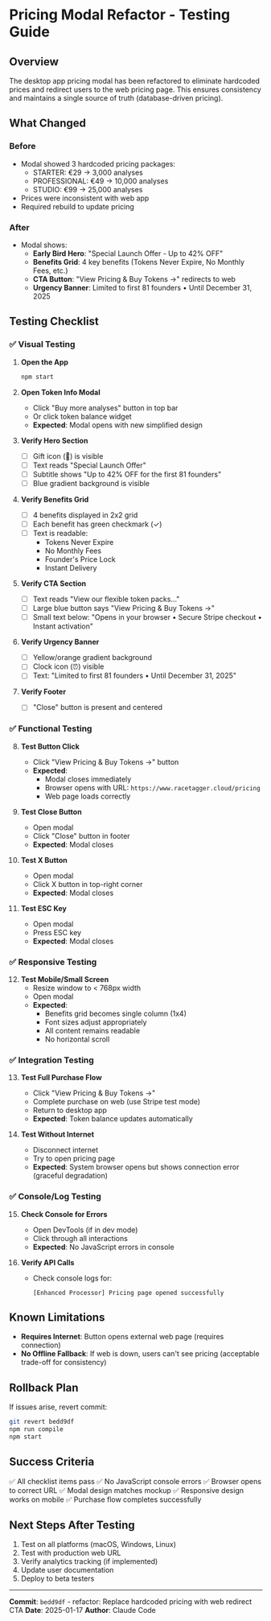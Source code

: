 # Pricing Modal Refactor - Testing Guide

## Overview
The desktop app pricing modal has been refactored to eliminate hardcoded prices and redirect users to the web pricing page. This ensures consistency and maintains a single source of truth (database-driven pricing).

## What Changed

### Before
- Modal showed 3 hardcoded pricing packages:
  - STARTER: €29 → 3,000 analyses
  - PROFESSIONAL: €49 → 10,000 analyses
  - STUDIO: €99 → 25,000 analyses
- Prices were inconsistent with web app
- Required rebuild to update pricing

### After
- Modal shows:
  - **Early Bird Hero**: "Special Launch Offer - Up to 42% OFF"
  - **Benefits Grid**: 4 key benefits (Tokens Never Expire, No Monthly Fees, etc.)
  - **CTA Button**: "View Pricing & Buy Tokens →" redirects to web
  - **Urgency Banner**: Limited to first 81 founders • Until December 31, 2025

## Testing Checklist

### ✅ Visual Testing

1. **Open the App**
   ```bash
   npm start
   ```

2. **Open Token Info Modal**
   - Click "Buy more analyses" button in top bar
   - Or click token balance widget
   - **Expected**: Modal opens with new simplified design

3. **Verify Hero Section**
   - [ ] Gift icon (🎁) is visible
   - [ ] Text reads "Special Launch Offer"
   - [ ] Subtitle shows "Up to 42% OFF for the first 81 founders"
   - [ ] Blue gradient background is visible

4. **Verify Benefits Grid**
   - [ ] 4 benefits displayed in 2x2 grid
   - [ ] Each benefit has green checkmark (✓)
   - [ ] Text is readable:
     - Tokens Never Expire
     - No Monthly Fees
     - Founder's Price Lock
     - Instant Delivery

5. **Verify CTA Section**
   - [ ] Text reads "View our flexible token packs..."
   - [ ] Large blue button says "View Pricing & Buy Tokens →"
   - [ ] Small text below: "Opens in your browser • Secure Stripe checkout • Instant activation"

6. **Verify Urgency Banner**
   - [ ] Yellow/orange gradient background
   - [ ] Clock icon (⏰) visible
   - [ ] Text: "Limited to first 81 founders • Until December 31, 2025"

7. **Verify Footer**
   - [ ] "Close" button is present and centered

### ✅ Functional Testing

8. **Test Button Click**
   - Click "View Pricing & Buy Tokens →" button
   - **Expected**:
     - Modal closes immediately
     - Browser opens with URL: `https://www.racetagger.cloud/pricing`
     - Web page loads correctly

9. **Test Close Button**
   - Open modal
   - Click "Close" button in footer
   - **Expected**: Modal closes

10. **Test X Button**
    - Open modal
    - Click X button in top-right corner
    - **Expected**: Modal closes

11. **Test ESC Key**
    - Open modal
    - Press ESC key
    - **Expected**: Modal closes

### ✅ Responsive Testing

12. **Test Mobile/Small Screen**
    - Resize window to < 768px width
    - Open modal
    - **Expected**:
      - Benefits grid becomes single column (1x4)
      - Font sizes adjust appropriately
      - All content remains readable
      - No horizontal scroll

### ✅ Integration Testing

13. **Test Full Purchase Flow**
    - Click "View Pricing & Buy Tokens →"
    - Complete purchase on web (use Stripe test mode)
    - Return to desktop app
    - **Expected**: Token balance updates automatically

14. **Test Without Internet**
    - Disconnect internet
    - Try to open pricing page
    - **Expected**: System browser opens but shows connection error (graceful degradation)

### ✅ Console/Log Testing

15. **Check Console for Errors**
    - Open DevTools (if in dev mode)
    - Click through all interactions
    - **Expected**: No JavaScript errors in console

16. **Verify API Calls**
    - Check console logs for:
      ```
      [Enhanced Processor] Pricing page opened successfully
      ```

## Known Limitations

- **Requires Internet**: Button opens external web page (requires connection)
- **No Offline Fallback**: If web is down, users can't see pricing (acceptable trade-off for consistency)

## Rollback Plan

If issues arise, revert commit:
```bash
git revert bedd9df
npm run compile
npm start
```

## Success Criteria

✅ All checklist items pass
✅ No JavaScript console errors
✅ Browser opens to correct URL
✅ Modal design matches mockup
✅ Responsive design works on mobile
✅ Purchase flow completes successfully

## Next Steps After Testing

1. Test on all platforms (macOS, Windows, Linux)
2. Test with production web URL
3. Verify analytics tracking (if implemented)
4. Update user documentation
5. Deploy to beta testers

---

**Commit**: `bedd9df` - refactor: Replace hardcoded pricing with web redirect CTA
**Date**: 2025-01-17
**Author**: Claude Code
